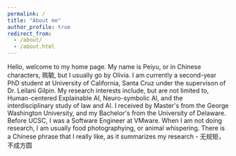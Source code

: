 ```yaml
---
permalink: /
title: "About me"
author_profile: true
redirect_from: 
  - /about/
  - /about.html
---
```


Hello, welcome to my home page. My name is Peiyu, or in Chinese characters, 珮毓, but I usually go by Olivia. I am currently a second-year PhD student at University of California, Santa Cruz under the supervison of Dr. Leilani Gilpin. My research interests include, but are not limited to, Human-centered Explainable AI, Neuro-symbolic AI, and the interdisciplinary study of law and AI.
I received by Master's from the George Washington University, and my Bachelor's from the University of Delaware. Before UCSC, I was a Software Engineer at VMware. When I am not doing research, I am usually food photographying, or animal whispering.
There is a Chinese phrase that I really like, as it summarizes my research - 无规矩，不成方圆
